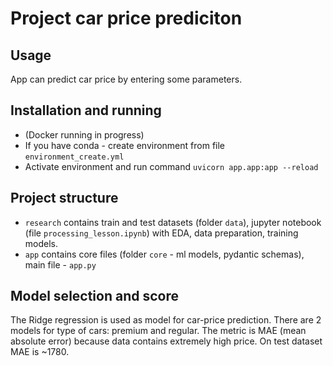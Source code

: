 # Project car price prediciton

## Usage

App can predict car price by entering some parameters.

## Installation and running

- (Docker running in progress)
- If you have conda - create environment from file `environment_create.yml`
- Activate environment and run command `uvicorn app.app:app --reload`

## Project structure

- `research` contains train and test datasets (folder `data`), jupyter notebook (file `processing_lesson.ipynb`) with EDA, data preparation, training models.
- `app` contains core files (folder `core` - ml models, pydantic schemas), main file - `app.py` 

## Model selection and score

The Ridge regression is used as model for car-price prediction. There are 2 models for type of cars: premium and regular.
The metric is MAE (mean absolute error) because data contains extremely high price. 
On test dataset MAE is ~1780. 
